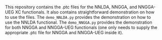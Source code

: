 This repository contains the .ptc files for the NNLDA, NNGGA, and NNGGA-UEG XC functionals. It also contains straightforward demonstration on how to use the files. The `demo_NNLDA.py` provides the demonstration on how to use the NNLDA functional. The `demo_NNGGA.py` provides the demonstration for both NNGGA and NNGGA-UEG functionals (one only needs to supply the appropriate .ptc file for NNGGA and NNGGA-UEG inside it).

